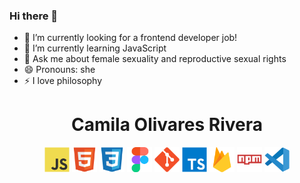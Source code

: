 ### Hi there 👋

- 🔭 I’m currently looking for a frontend developer job!
- 🌱 I’m currently learning JavaScript
- 💬 Ask me about female sexuality and reproductive sexual rights
- 😄 Pronouns: she
- ⚡ I love philosophy 



<h1 align="center">Camila Olivares Rivera</h1>



<p align="center">
    <a> <img src="https://raw.githubusercontent.com/BitzyG/BitzyG/3f9e5eec0cb421062fbb96e567d91e99267f3368/javascript.svg" width="40" height="40"/> </a>
    <a> <img src="https://raw.githubusercontent.com/BitzyG/BitzyG/3f9e5eec0cb421062fbb96e567d91e99267f3368/html5.svg" width="40" height="40"/> </a>
    <a> <img src="https://raw.githubusercontent.com/BitzyG/BitzyG/3f9e5eec0cb421062fbb96e567d91e99267f3368/css3.svg" width="40" height="40"/> </a>
    <a> <img src="https://raw.githubusercontent.com/BitzyG/BitzyG/3f9e5eec0cb421062fbb96e567d91e99267f3368/figma.svg" width="40" height="40"/> </a>    
    <a> <img src="https://raw.githubusercontent.com/BitzyG/BitzyG/3f9e5eec0cb421062fbb96e567d91e99267f3368/git.svg" width="40" height="40"/> </a>    
    <a> <img src="https://raw.githubusercontent.com/BitzyG/BitzyG/3f9e5eec0cb421062fbb96e567d91e99267f3368/typescript.svg" width="40" height="40"/> </a>    
    <a> <img src="https://raw.githubusercontent.com/BitzyG/BitzyG/3f9e5eec0cb421062fbb96e567d91e99267f3368/firebase.svg" width="40" height="40"/> </a>
    <a> <img src="https://raw.githubusercontent.com/BitzyG/BitzyG/3f9e5eec0cb421062fbb96e567d91e99267f3368/npm.svg" width="40" height="40"/> </a>
    <a> <img src="https://raw.githubusercontent.com/BitzyG/BitzyG/3f9e5eec0cb421062fbb96e567d91e99267f3368/vscode.svg" width="40" height="40"/> </a>
 </p>
 




